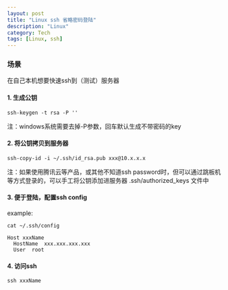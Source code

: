 ```yaml
---
layout: post
title: "Linux ssh 省略密码登陆"
description: "Linux"
category: Tech
tags: [Linux, ssh]
---
```


### 场景
在自己本机想要快速ssh到（测试）服务器

#### 1. 生成公钥

```
ssh-keygen -t rsa -P ''
```

注：windows系统需要去掉-P参数，回车默认生成不带密码的key

#### 2. 将公钥拷贝到服务器

```
ssh-copy-id -i ~/.ssh/id_rsa.pub xxx@10.x.x.x
```

注：如果使用腾讯云等产品，或其他不知道ssh password时，但可以通过跳板机等方式登录的，可以手工将公钥添加进服务器 .ssh/authorized_keys 文件中

#### 3. 便于登陆，配置ssh config
example:

```
cat ~/.ssh/config

Host xxxName
  HostName  xxx.xxx.xxx.xxx
  User  root
```

#### 4. 访问ssh

```
ssh xxxName
```

